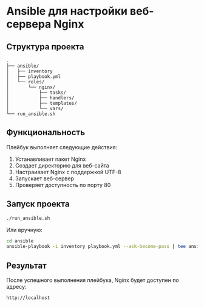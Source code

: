 # Ansible для настройки веб-сервера Nginx

## Структура проекта

```
.
├── ansible/
│   ├── inventory                
│   ├── playbook.yml             
│   └── roles/                  
│       └── nginx/               
│           ├── tasks/           
│           ├── handlers/        
│           ├── templates/       
│           └── vars/            
└── run_ansible.sh               
```

## Функциональность

Плейбук выполняет следующие действия:

1. Устанавливает пакет Nginx
2. Создает директорию для веб-сайта
3. Настраивает Nginx с поддержкой UTF-8
4. Запускает веб-сервер
5. Проверяет доступность по порту 80

## Запуск проекта

```bash
./run_ansible.sh
```

Или вручную:

```bash
cd ansible
ansible-playbook -i inventory playbook.yml --ask-become-pass | tee ansible_output.log
```

## Результат

После успешного выполнения плейбука, Nginx будет доступен по адресу:
```
http://localhost
```

